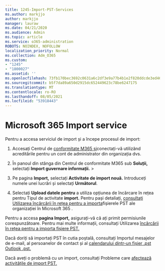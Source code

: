 ```yaml
---
title: 1245-Import-PST-Services
ms.author: markjjo
author: markjjo
manager: lauraw
ms.date: 04/21/2020
ms.audience: Admin
ms.topic: article
ms.service: o365-administration
ROBOTS: NOINDEX, NOFOLLOW
localization_priority: Normal
ms.collection: Adm_O365
ms.custom:
- "1245"
- "1800027"
ms.assetid: ''
ms.openlocfilehash: 73fb170bec3692c0631a6c2df3e9a77b4b1e2f820ddcde3ed46cfe283ef3ba74
ms.sourcegitcommit: b5f7da89a650d2915dc652449623c78be6247175
ms.translationtype: MT
ms.contentlocale: ro-RO
ms.lasthandoff: 08/05/2021
ms.locfileid: "53918443"
---
```

# <a name="microsoft-365-import-service"></a>Microsoft 365 Import service

Pentru a accesa serviciul de import și a începe procesul de import:

1. Accesați Centrul de [conformitate M365 și](https://compliance.microsoft.com/)conectați-vă utilizând acreditările pentru un cont de administrator din organizația dvs.

1. În panoul din stânga din Centrul de conformitate M365 sub **Soluții,** selectați **Import guvernare informații.**  >  

1. Pe pagina **Import,** selectați **Activitate de import nouă.** Introduceți numele unei lucrări și selectați **Următorul**.

1. Selectați **Upload datele pentru** a utiliza opțiunea de încărcare în rețea pentru Tipul de activitate **import.** Pentru pași detaliați, [consultați Utilizarea încărcării în rețea pentru a importa](/compliance/use-network-upload-to-import-pst-files)fișierele PST ale organizației în Microsoft 365 .

Pentru a accesa **pagina Import,** asigurați-vă că ați primit permisiunile corespunzătoare. Pentru mai multe informații, consultați Utilizarea [încărcării în rețea pentru a importa fișiere PST.](/microsoft-365/compliance/importing-pst-files-to-office-365#using-network-upload-to-import-pst-files)

Dacă doriți să importați PST în cutia poștală, consultați Importul mesajelor de e-mail, al persoanelor de contact și al [calendarului dintr-un fișier .pst Outlook .pst.](https://support.office.com/article/import-email-contacts-and-calendar-from-an-outlook-pst-file-431a8e9a-f99f-4d5f-ae48-ded54b3440ac)

Dacă aveți o problemă cu un import, consultați Probleme care [afectează activitățile de import PST.](/office365/troubleshoot/pst-import-service/issues-with-pst-import-job)

